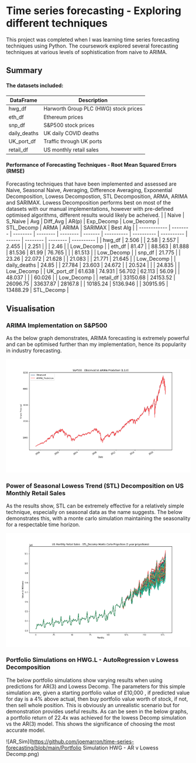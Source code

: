 
# Time series forecasting - Exploring different techniques

This project was completed when I was learning time series forecasting techniques using Python. The coursework explored several forecasting techniques at various levels of sophistication from naive to ARIMA.

## Summary

#### The datasets included:
| DataFrame    | Description  |
| -------- | -------- |
| hwg_df | Harworth Group PLC (HWG) stock prices |
| eth_df | Ethereum prices |
| snp_df | S&P500 stock prices |
| daily_deaths | UK daily COVID deaths |
| UK_port_df | Traffic through UK ports |
| retail_df | US monthly retail sales |


#### Performance of Forecasting Techniques - Root Mean Squared Errors (RMSE)
Forecasting techniques that have been implemented and assessed are Naive, Seasonal Naive, Averaging, Difference Averaging, Exponential Decomposition, Lowess Decompostion, STL Decomposition, ARMA, ARIMA and SARIMAX. Lowess Decomposition performs best on most of the datasets with our manual implementations, however with pre-defined optimised algorithms, different results would likely be acheived.
|              | Naive    | S_Naive  | Avg      | Diff_Avg | AR(p)   | Exp_Decomp | Low_Decomp | STL_Decomp | ARMA   | ARIMA    | SARIMAX  | Best Alg   |
| ------------ | -------- | -------- | -------- | -------- | ------- | ---------- | ---------- | ---------- | ------ | -------- | -------- | ---------- |
| hwg_df       | 2.506    |          | 2.58     | 2.557    | 2.455   |            | 2.251      |            |        | 2.46     |          | Low_Decomp |
| eth_df       | 81.47    |          | 88.563   | 81.888   | 81.536  | 81.99      | 76.765     |            |        | 81.513   |          | Low_Decomp |
| snp_df       | 21.775   |          | 23.26    | 22.072   | 21.628  |            | 21.083     |            | 21.771 | 21.645   |          | Low_Decomp |
| daily_deaths | 24.85    |          | 27.784   | 23.603   | 24.672  |            | 20.524     |            |        | 24.835   |          | Low_Decomp |
| UK_port_df   | 61.638   | 74.931   | 56.702   | 62.113   | 56.09   |            | 48.037     |            |        | 60.026   |          | Low_Decomp |
| retail_df    | 33150.68 | 24153.52 | 26096.75 | 33637.87 | 28167.8 |            | 10185.24   | 5136.946   |        | 30915.95 | 13488.29 | STL_Decomp |


## Visualisation
### ARIMA Implementation on S&P500
As the below graph demonstrates, ARIMA forecasting is extremely powerful and can be optimised further than my implementation, hence its popularity in industry forecasting.

![ARIMA S&P500](https://github.com/joemarron/time-series-forecasting/blob/main/SP500%20ARIMA%20Prediction.png)

### Power of Seasonal Lowess Trend (STL) Decomposition on US Monthly Retail Sales
As the results show, STL can be extremely effective for a relatively simple technique, especially on seasonal data as the name suggests. The below demonstrates this, with a monte carlo simulation maintaining the seasonality for a respectable time horizon.

![STL_US_Sales](https://github.com/joemarron/time-series-forecasting/blob/main/US%20Retail%20Sales%20STL%20Decomp%20Monte%20Carlo%20Simulation%20(5y).png)

### Portfolio Simulations on HWG.L - AutoRegression v Lowess Decomposition
The below portfolio simulations show varying results when using predictions for AR(3) and Lowess Decomp. The parameters for this simple simulation are, given a starting portfolio value of £10,000 , if predicted value for day is a 4% above actual, then buy portfolio value worth of stock, if not, then sell whole position. This is obviously an unrealistic scenario but for demonstration provides useful results. As can be seen in the below graphs, a portfolio return of 22.4x was achieved for the lowess Decomp simulation vs the AR(3) model. This shows the significance of choosing the most accurate model.

![AR_Sim](https://github.com/joemarron/time-series-forecasting/blob/main/Portfolio Simulation HWG - AR v Lowess Decomp.png)